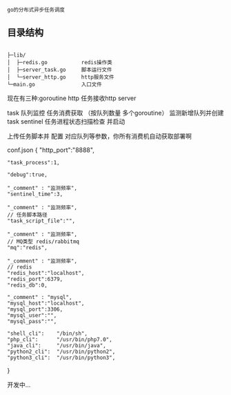     go的分布式异步任务调度

## 目录结构

~~~

├─lib/              
│  ├─redis.go           redis操作类
│  ├─server_task.go     脚本运行文件
│  └─server_http.go     http服务文件
└─main.go               入口文件

~~~


现在有三种:goroutine
http        任务接收http server

task        队列监控 任务消费获取 （按队列数量 多个goroutine）
            监测新增队列并创建task
sentinel    任务进程状态扫描检查 并启动

上传任务脚本并 配置 对应队列等参数，你所有消费机自动获取部署啊

conf.json
{
    "http_port":"8888",

    "task_process":1,

    "debug":true,

    "_comment" : "监测频率",
    "sentinel_time":3,

    "_comment" : "监测频率",
    // 任务脚本路径
    "task_script_file":"",

    "_comment" : "监测频率",
    // MQ类型 redis/rabbitmq
    "mq":"redis",

    "_comment" : "监测频率",
    // redis
    "redis_host":"localhost",
    "redis_port":6379,
    "redis_db":0,

    "_comment" : "mysql",
    "mysql_host":"localhost",
    "mysql_port":3306,
    "mysql_user":"",
    "mysql_pass":"",

    "shell_cli":    "/bin/sh",
    "php_cli":      "/usr/bin/php7.0",
    "java_cli":     "/usr/bin/java",
    "python2_cli":  "/usr/bin/python2",
    "python3_cli":  "/usr/bin/python3",

}

开发中...

